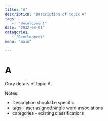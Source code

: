 ```yaml
---
title: "A"
description: "Description of topic A"
tags:
   -  "development"
date: "2022-08-01"
categories:
   - "Development"
menu: "main"

---
```


# A

Gory details of topic A.

Notes:
* Description should be specific.
* tags - user asigned single word associations
* categories - existing classifications

